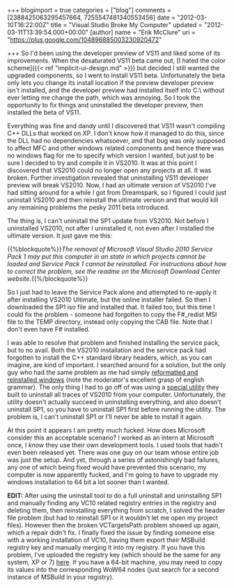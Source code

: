 +++
blogimport = true
categories = ["blog"]
comments = [2388425063295457664, 7255547481340553456]
date = "2012-03-10T16:22:00Z"
title = "Visual Studio Broke My Computer"
updated = "2012-03-11T13:39:54.000+00:00"
[author]
name = "Erik McClure"
uri = "https://plus.google.com/104896885003230920472"

+++
So I'd been using the developer preview of VS11 and liked some of its improvements. When the desaturated VS11 beta came out, [I hated the color scheme]({{< ref "implicit-ui-design.md" >}}) but decided I still wanted the upgraded components, so I went to install VS11 beta. Unfortunately the beta only lets you change its install location if the preview developer preview isn't installed, and the developer preview had installed itself into C:\ without ever letting me change the path, which was annoying. So I took the opportunity to fix things and uninstalled the developer preview, then installed the beta of VS11.

Everything was fine and dandy until I discovered that VS11 wasn't compiling C++ DLLs that worked on XP. I don't know how it managed to do this, since the DLL had no dependencies whatsoever, and that bug was only supposed to affect MFC and other windows related components and hence there was no windows flag for me to specify which version I wanted, but just to be sure I decided to try and compile it in VS2010. It was at this point I discovered that VS2010 could no longer open any projects at all. It was broken. Further investigation revealed that uninstalling VS11 developer preview will break VS2010. Now, I had an ultimate version of VS2010 I've had sitting around for a while I got from Dreamspark, so I figured I could just uninstall VS2010 and then reinstall the ultimate version and that would kill any remaining problems the pesky 2011 beta introduced.

The thing is, I can't uninstall the SP1 update from VS2010. Not before I uninstalled VS2010, not after I uninstalled it, not even after I installed the ultimate version. It just gave me this:

{{%blockquote%}}*The removal of Microsoft Visual Studio 2010 Service Pack 1 may put this computer in an state in which projects cannot be loaded and Service Pack 1 cannot be reinstalled. For instructions about how to correct the problem, see the readme on the Microsoft Download Center website.*{{%/blockquote%}}

So I just had to leave the Service Pack alone and attempted to re-apply it after installing VS2010 Ultimate, but the online installer failed. So then I downloaded the SP1 iso file and installed that. It failed too, but this time I could fix the problem - someone had forgotten to copy the F#_redist MSI file to the TEMP directory, instead only copying the CAB file. Note that I don't even have F# installed.

I was able to resolve that problem and finished installing the service pack, but to no avail. Both the VS2010 installation and the service pack had forgotten to install the C++ standard library headers, which, as you can imagine, are kind of important. I searched around for a solution, but the only guy who had the same problem as me had simply [reformatted and reinstalled windows](http://social.msdn.microsoft.com/Forums/pl/vssetup/thread/86743068-8e78-4f20-bb3e-44ff0e5170c0) (note the moderator's excellent grasp of english grammar). The only thing I had to go off of was using a [special utility](http://archive.msdn.microsoft.com/vs2010uninstall) they built to uninstall all traces of VS2010 from your computer. Unfortunately, the utility doesn't actually succeed in uninstalling everything, and also doesn't uninstall SP1, so you have to uninstall SP1 first before running the utility. The problem is, I can't uninstall SP1 or I'll never be able to install it again.

At this point it appears I am pretty much fucked. How does Microsoft consider this an acceptable scenario? I worked as an intern at Microsoft once, I *know* they use their own development tools. I used tools that hadn't even been released yet. There was one guy on our team whose entire job was just the setup. And yet, through a series of astonishingly bad failures, any one of which being fixed would have prevented this scenario, my computer is now apparently fucked, and I'm going to have to upgrade my windows installation to 64 bit a lot sooner than I wanted.

**EDIT:** After using the uninstall tool to do a full uninstall and uninstalling SP1 and manually finding any VC10 related registry entries in the registry and deleting them, then reinstalling everything from scratch, I solved the header file problem (but had to reinstall SP1 or it wouldn't let me open my project files). However then the broken VCTargetsPath problem showed up again, which a repair didn't fix. I finally fixed the issue by finding someone else with a working installation of VC10, having them export their MSBuild registry key and manually merging it into my registry. If you have this problem, I've uploaded the registry key (which should be the same for any system, XP or 7) [here](http://www.mediafire.com/?91yph5n2704hvzi). If you have a 64-bit machine, you may need to copy its values into the corresponding WoW64 nodes (just search for a second instance of MSBuild in your registry).
